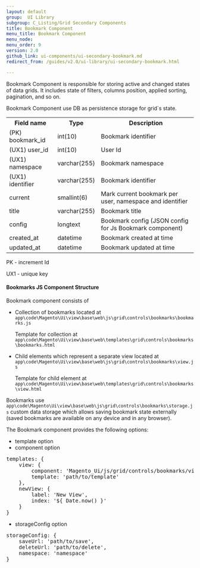 ```yaml
---
layout: default
group:  UI Library
subgroup: C_Listing/Grid Secondary Components
title: Bookmark Component
menu_title: Bookmark Component
menu_node:
menu_order: 9
version: 2.0
github_link: ui-components/ui-secondary-bookmark.md
redirect_from: /guides/v2.0/ui-library/ui-secondary-bookmark.html

---
```


Bookmark Component is responsible for storing active and changed states of data grids. It includes state of filters, columns position, applied sorting, pagination, and so on.

Bookmark Component use DB as persistence storage for grid`s state.

<table>
<tbody>
<tr>
    <th>Field name</th>
    <th>Type</th>
    <th>Description</th>
</tr>
<tr>
    <td>(PK) bookmark_id</td>
    <td>int(10)</td>
    <td>Bookmark identifier</td>
</tr>
<tr>
    <td>(UX1) user_id</td>
    <td>int(10)</td>
    <td>User Id</td>
</tr>
<tr>
    <td>(UX1) namespace</td>
    <td>varchar(255)</td>
    <td>Bookmark namespace</td>
</tr>
<tr>
    <td>(UX1) identifier</td>
    <td>varchar(255)</td>
    <td>Bookmark identifier</td>
</tr>
<tr>
    <td>current</td>
    <td>smallint(6)</td>
    <td>Mark current bookmark per user, namespace and identifier</td>
</tr>
<tr>
    <td>title</td>
    <td>varchar(255)</td>
    <td>Bookmark title</td>
</tr>
<tr>
    <td>config</td>
    <td>longtext</td>
    <td>Bookmark config (JSON config for Js Bookmark component)</td>
</tr>
<tr>
    <td>created_at</td>
    <td>datetime</td>
    <td>Bookmark created at time</td>
</tr>
<tr>
    <td>updated_at</td>
    <td>datetime</td>
    <td>Bookmark updated at time</td>
</tr>
</tbody>
</table>

PK - increment Id

UX1 - unique key

#### Bookmarks JS Component Structure

Bookmark component consists of

* Collection of bookmarks located at `app\code\Magento\Ui\view\base\web\js\grid\controls\bookmarks\bookmarks.js`

    Template for collection at `app\code\Magento\Ui\view\base\web\templates\grid\controls\bookmarks\bookmarks.html`
    
* Child elements which represent a separate view located at `app\code\Magento\Ui\view\base\web\js\grid\controls\bookmarks\view.js`

    Template for child element at `app\code\Magento\Ui\view\base\web\templates\grid\controls\bookmarks\view.html`

Bookmarks use `app\code\Magento\Ui\view\base\web\js\grid\controls\bookmarks\storage.js`
custom data storage which allows saving bookmark state externally (saved bookmarks are available on any device and in any browser).

The Bookmark component provides the following options:

* template option
* component option

<pre>
templates: {
    view: {
        component: 'Magento_Ui/js/grid/controls/bookmarks/view'
        template: 'path/to/template'
    },
    newView: {
        label: 'New View',
        index: '${ Date.now() }'
    }
}
</pre>

* storageConfig option

<pre>
storageConfig: {
    saveUrl: 'path/to/save',
    deleteUrl: 'path/to/delete',
    namespace: 'namespace'
}
</pre>
